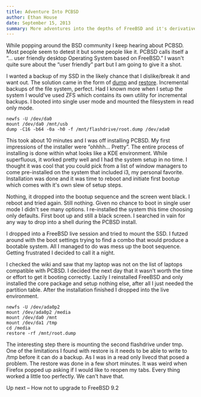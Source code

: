 ```yaml
---
title: Adventure Into PCBSD
author: Ethan House
date: September 15, 2013
summary: More adventures into the depths of FreeBSD and it's derivatives. This one didn't go so well.
---
```


While popping around the BSD community I keep hearing about PCBSD.
Most people seem to detest it but some people like it. PCBSD calls itself a “...
user friendly desktop Operating System based on FreeBSD.” I wasn't quite
sure about the “user friendly” part but I am going to give it a shot.

I wanted a backup of my SSD in the likely chance that I dislike/break it
and want out. The solution came in the form of
[dump](http://www.freebsd.org/cgi/man.cgi?query=dump&sektion=8) and
[restore](http://www.freebsd.org/cgi/man.cgi?query=restore). Incremental
backups of the file system, perfect. Had I known more when I setup the
system I would've used ZFS which contains its own utility for
incremental backups. I booted into single user mode and mounted the
filesystem in read only mode.

	newfs -U /dev/da0
	mount /dev/da0 /mnt/usb
	dump -C16 -b64 -0a -h0 -f /mnt/flashdrive/root.dump /dev/ada0

This took about 10 minutes and I was off installing PCBSD. My first
impressions of the installer were “ohhhh... Pretty”. The entire process
of installing is done within what looks like a KDE environment. While
superfluous, it worked pretty well and I had the system setup in no
time. I thought it was cool that you could pick from a list of window
managers to come pre-installed on the system that included i3, my
personal favorite. Installation was done and it was time to reboot and
initiate first bootup which comes with it's own slew of setup steps.

Nothing, it dropped into the bootup sequence and the screen went black.
I reboot and tried again. Still nothing. Given no chance to boot in
single user mode I didn't see many options. I re-installed the system
this time choosing only defaults. First boot up and still a black
screen. I searched in vain for any way to drop into a shell during the
PCBSD install.

I dropped into a FreeBSD live session and tried to mount the SSD. I
futzed around with the boot settings trying to find a combo that would
produce a bootable system. All I managed to do was mess up the boot
sequence. Getting frustrated I decided to call it a night.

I checked the wiki and saw that my laptop was not on the list of laptops
compatible with PCBSD. I decided the next day that it wasn't worth the
time or effort to get it booting correctly. Lazily I reinstalled FreeBSD
and only installed the core package and setup nothing else, after all I
just needed the partition table. After the installation finished I
dropped into the live environment.

	newfs -U /dev/ada0p2
	mount /dev/ada0p2 /media
	mount /dev/da0 /mnt
	mount /dev/da1 /tmp
	cd /media
	restore -rf /mnt/root.dump

The interesting step there is mounting the second flashdrive under tmp.
One of the limitations I found with restore is it needs to be able to
write to /tmp before it can do a backup. As I was in a read only livecd
that posed a problem. The restore was done in a few short minutes. It
was weird when Firefox popped up asking if I would like to reopen my
tabs. Every thing worked a little too perfectly. We can't have that.

Up next – How not to upgrade to FreeBSD 9.2
